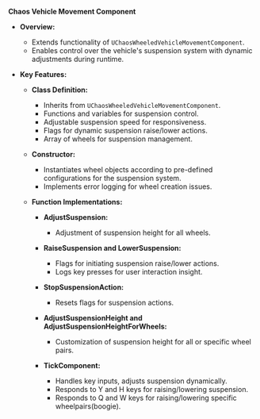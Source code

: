 **Chaos Vehicle Movement Component**

- **Overview:**
  - Extends functionality of `UChaosWheeledVehicleMovementComponent`.
  - Enables control over the vehicle's suspension system with dynamic adjustments during runtime.

- **Key Features:**
  - **Class Definition:**
    - Inherits from `UChaosWheeledVehicleMovementComponent`.
    - Functions and variables for suspension control.
    - Adjustable suspension speed for responsiveness.
    - Flags for dynamic suspension raise/lower actions.
    - Array of wheels for suspension management.

  - **Constructor:**
    - Instantiates wheel objects according to pre-defined configurations for the suspension system.
    - Implements error logging for wheel creation issues.

  - **Function Implementations:**
    - **AdjustSuspension:**
      - Adjustment of suspension height for all wheels.

    - **RaiseSuspension and LowerSuspension:**
      - Flags for initiating suspension raise/lower actions.
      - Logs key presses for user interaction insight.

    - **StopSuspensionAction:**
      - Resets flags for suspension actions.

    - **AdjustSuspensionHeight and AdjustSuspensionHeightForWheels:**
      - Customization of suspension height for all or specific wheel pairs.

    - **TickComponent:**
      - Handles key inputs, adjusts suspension dynamically.
      - Responds to Y and H keys for raising/lowering suspension.
      - Responds to Q and W keys for raising/lowering specific wheelpairs(boogie).

